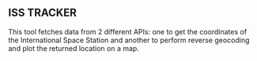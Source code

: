 ## ISS TRACKER

This tool fetches data from 2 different APIs: one to get the coordinates of the International Space Station and another to perform reverse geocoding and plot the returned location on a map.
